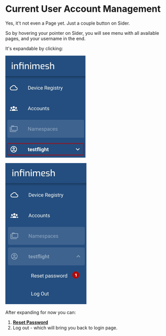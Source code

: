 # Current User Account Management

Yes, it't not even a Page yet. Just a couple button on Sider.

So by hovering your pointer on Sider, you will see menu with all available pages, and your username in the end.

It's expandable by clicking:

![Current User Sider](Images/current-user/sider.jpg?raw=true)

![Current User Sider Expanded](Images/current-user/sider-expanded.jpg?raw=true)

After expanding for now you can:

1. [**Reset Password**](https://github.com/slntopp/infinimesh-frontend-doc/wiki/Miscellaneous#reset-password)
2. Log out - which will bring you back to login page.